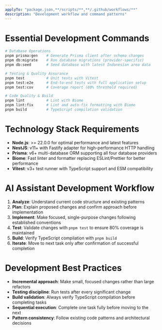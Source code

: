 ```yaml
---
applyTo: "package.json,**/scripts/**,**/.github/workflows/**"
description: "Development workflow and command patterns"
---
```


# Essential Development Commands
```bash
# Database Operations
pnpm prisma:gen    # Generate Prisma client after schema changes
pnpm db:migrate    # Run database migrations (provider-specific)
pnpm db:seed       # Seed database with latest Indonesian area data

# Testing & Quality Assurance
pnpm test          # Unit tests with Vitest
pnpm test:e2e      # End-to-end tests with full application setup
pnpm test:cov      # Coverage report (80% threshold required)

# Code Quality & Build
pnpm lint          # Lint with Biome
pnpm lint:fix      # Lint and auto-fix formatting with Biome
pnpm build         # TypeScript compilation validation
```

# Technology Stack Requirements
- **Node.js**: >= 22.0.0 for optimal performance and latest features
- **NestJS**: v11+ with Fastify adapter for high-performance HTTP handling
- **Prisma**: v6+ multi-database ORM supporting all four database providers
- **Biome**: Fast linter and formatter replacing ESLint/Prettier for better performance
- **Vitest**: v3+ test runner with TypeScript support and ESM compatibility

# AI Assistant Development Workflow
1. **Analyze**: Understand current code structure and existing patterns
2. **Plan**: Explain proposed changes and confirm approach before implementation
3. **Implement**: Make focused, single-purpose changes following established conventions
4. **Test**: Validate changes with `pnpm test` to ensure 80% coverage is maintained
5. **Build**: Verify TypeScript compilation with `pnpm build`
6. **Iterate**: Move to next task only after confirmation of successful completion

# Development Best Practices
- **Incremental approach**: Make small, focused changes rather than large refactors
- **Testing discipline**: Run tests after every significant change
- **Build validation**: Always verify TypeScript compilation before completing tasks
- **Sequential execution**: Complete one task fully before moving to the next
- **Pattern consistency**: Follow existing code patterns and architectural decisions
